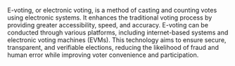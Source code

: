 E-voting, or electronic voting, is a method of casting and counting votes using electronic systems. It enhances the traditional voting process by providing greater accessibility, speed, and accuracy. E-voting can be conducted through various platforms, including internet-based systems and electronic voting machines (EVMs). This technology aims to ensure secure, transparent, and verifiable elections, reducing the likelihood of fraud and human error while improving voter convenience and participation.
